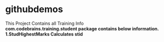 # githubdemos

This Project Contains all Training Info<br>
<b>com.codebrains.training.student<b> package contains below information.<br>
1.StudHighestMarks Calculates stid
